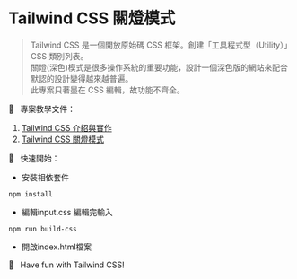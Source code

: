# Tailwind CSS 關燈模式
> Tailwind CSS 是一個開放原始碼 CSS 框架。創建「工具程式型（Utility）」CSS 類別列表。<br>
> 關燈(深色)模式是很多操作系統的重要功能，設計一個深色版的網站來配合默認的設計變得越來越普遍。<br>
> 此專案只著墨在 CSS 編輯，故功能不齊全。<br>


📝 &nbsp; 專案教學文件：
1. [Tailwind CSS 介紹與實作](https://jacychu.medium.com/%E7%94%A8-vue-router-%E5%AF%A6%E4%BD%9C%E7%B6%B2%E9%A0%81%E5%88%87%E6%8F%9B-%E4%B8%8A-7caf532e685f)
2. [Tailwind CSS 關燈模式](https://jacychu.medium.com/tailwind-css-%E9%97%9C%E7%87%88%E6%A8%A1%E5%BC%8F-2b2d2f374b4c#2614)

🚀 &nbsp; 快速開始：<br>
- 安裝相依套件
```
npm install
```
- 編輯input.css 編輯完輸入
```
npm run build-css
```
- 開啟index.html檔案

🌈 &nbsp; Have fun with Tailwind CSS!
